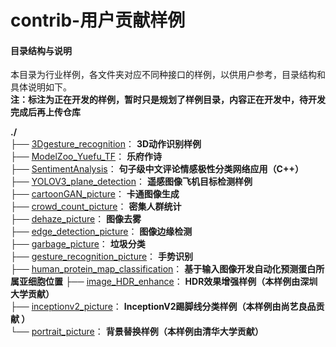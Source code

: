 # contrib-用户贡献样例

#### 目录结构与说明

本目录为行业样例，各文件夹对应不同种接口的样例，以供用户参考，目录结构和具体说明如下。  
 **注：标注为正在开发的样例，暂时只是规划了样例目录，内容正在开发中，待开发完成后再上传仓库** 

**./**   
├── [3Dgesture_recognition](./3Dgesture_recognition)： **3D动作识别样例**     
├── [ModelZoo_Yuefu_TF](./ModelZoo_Yuefu_TF)： **乐府作诗**    
├── [SentimentAnalysis](./SentimentAnalysis)： **句子级中文评论情感极性分类网络应用（C++）**    
├── [YOLOV3_plane_detection](./YOLOV3_plane_detection)： **遥感图像飞机目标检测样例**    
├── [cartoonGAN_picture](./cartoonGAN_picture)： **卡通图像生成**     
├── [crowd_count_picture](./crowd_count_picture)： **密集人群统计**     
├── [dehaze_picture](./dehaze_picture)： **图像去雾**     
├── [edge_detection_picture](./edge_detection_picture)： **图像边缘检测**     
├── [garbage_picture](./garbage_picture)： **垃圾分类**   
├── [gesture_recognition_picture](./gesture_recognition_picture)： **手势识别**    
├── [human_protein_map_classification](./human_protein_map_classification)： **基于输入图像开发自动化预测蛋白所属亚细胞位置**
├── [image_HDR_enhance](./image_HDR_enhance)： **HDR效果增强样例（本样例由深圳大学贡献）**   
├── [inceptionv2_picture](./inceptionv2_picture)： **InceptionV2踢脚线分类样例（本样例由尚艺良品贡献 ）**   
└── [portrait_picture](./portrait_picture)： **背景替换样例（本样例由清华大学贡献）**

 